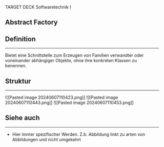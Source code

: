 
TARGET DECK
Softwaretechnik I

Abstract Factory
--
## Definition
***
Bietet eine Schnittstelle zum Erzeugen von Familien verwandter oder voneinander abhängiger Objekte, ohne ihre konkreten Klassen zu benennen.
## Struktur
***
![[Pasted image 20240607110423.png]]
![[Pasted image 20240607110443.png]]
![[Pasted image 20240607110453.png]]
## Siehe auch
***
* Hier immer spezifischer Werden. Z.b. Abbildung linkt zu arten von Abbildungen und nicht umgekehrt